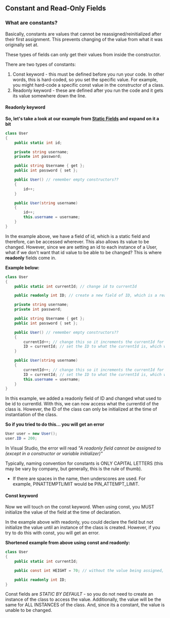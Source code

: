 ## Constant and Read-Only Fields

### What are constants?

Basically, constants are values that cannot be reassigned/reinitialized after their first assignment. This prevents changing of the value from what it was originally set at.

These types of fields can only get their values from inside the constructor.

There are two types of constants:

1. Const keyword - this must be defined before you run your code. In other words, this is hard-coded, so you set the specific value. For example, you might hard-code a specific const value in the constructor of a class.
2. Readonly keyword - these are defined after you run the code and it gets its value somewhere down the line.

#### Readonly keyword

**So, let's take a look at our example from [Static Fields](../master/static.fields) and expand on it a bit**

```csharp
class User
{
    public static int id;

    private string username;
    private int password;

    public string Username { get };
    public int password { set };

    public User() // remember empty constructors??
    {
        id++;
    }

    public User(string username)
    {
        id++;
        this.username = username;
    }
}
```

In the example above, we have a field of id, which is a static field and therefore, can be accessed wherever. This also allows its value to be changed. However, since we are setting an id to each instance of a User, what if we don't want that id value to be able to be changed? This is where **readonly** fields come in.

**Example below:**

```csharp
class User
{
    public static int currentId; // change id to currentId

    public readonly int ID; // create a new field of ID, which is a readonly field

    private string username;
    private int password;

    public string Username { get };
    public int password { set };

    public User() // remember empty constructors??
    {
        currentId++; // change this so it increments the currentId for each instance of the class
        ID = currentId; // set the ID to what the currentId is, which will then be incremented.
    }

    public User(string username)
    {
        currentId++; // change this so it increments the currentId for each instance of the class
        ID = currentId; // set the ID to what the currentId is, which will then be incremented.
        this.username = username;
    }
}
```

In this example, we added a readonly field of ID and changed what used to be id to currentId. With this, we can now access what the currentId of the class is. However, the ID of the class can only be initialized at the time of instantiation of the class.

**So if you tried to do this... you will get an error**

```csharp
User user = new User();
user.ID = 200;
```

In Visual Studio, the error will read _"A readonly field cannot be assigned to (except in a constructor or variable initializer)"_

Typically, naming convention for constants is ONLY CAPITAL LETTERS (this may be vary by company, but generally, this is the rule of thumb).

- If there are spaces in the name, then underscores are used. For example, PINATTEMPTLIMIT would be PIN_ATTEMPT_LIMIT.

#### Const keyword

Now we will touch on the const keyword.
When using const, you MUST initialize the value of the field at the time of declaration.

In the example above with readonly, you could declare the field but not initialize the value until an instance of the class is created. However, if you try to do this with const, you will get an error.

**Shortened example from above using const and readonly:**

```csharp
class User
{
    public static int currentId;

    public const int HEIGHT = 70; // without the value being assigned, an error will be throw.

    public readonly int ID;
}
```

Const fields are _STATIC BY DEFAULT_ - so you do not need to create an instance of the class to access the value. Additionally, the value will be the same for ALL INSTANCES of the class. And, since its a constant, the value is unable to be changed.
